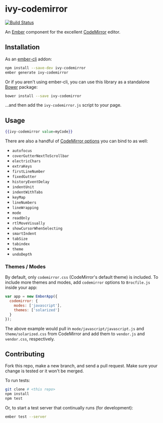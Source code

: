# ivy-codemirror

[![Build Status](https://travis-ci.org/IvyApp/ivy-codemirror.svg?branch=master)](https://travis-ci.org/IvyApp/ivy-codemirror)

An [Ember](http://emberjs.com) component for the excellent
[CodeMirror](http://codemirror.net) editor.

## Installation

As an [ember-cli](http://www.ember-cli.com/) addon:

```sh
npm install --save-dev ivy-codemirror
ember generate ivy-codemirror
```

Or if you aren't using ember-cli, you can use this library as a standalone
[Bower](http://bower.io/) package:

```sh
bower install --save ivy-codemirror
```

...and then add the `ivy-codemirror.js` script to your page.

## Usage

```handlebars
{{ivy-codemirror value=myCode}}
```

There are also a handful of
[CodeMirror options](http://codemirror.net/doc/manual.html#config) you can bind
to as well:

  * `autofocus`
  * `coverGutterNextToScrollbar`
  * `electricChars`
  * `extraKeys`
  * `firstLineNumber`
  * `fixedGutter`
  * `historyEventDelay`
  * `indentUnit`
  * `indentWithTabs`
  * `keyMap`
  * `lineNumbers`
  * `lineWrapping`
  * `mode`
  * `readOnly`
  * `rtlMoveVisually`
  * `showCursorWhenSelecting`
  * `smartIndent`
  * `tabSize`
  * `tabindex`
  * `theme`
  * `undoDepth`

### Themes / Modes

By default, only `codemirror.css` (CodeMirror's default theme) is included. To
include more themes and modes, add `codemirror` options to `Brocfile.js` inside
your app:

```js
var app = new EmberApp({
  codemirror: {
    modes: ['javascript'],
    themes: ['solarized']
  }
});
```

The above example would pull in `mode/javascript/javascript.js` and
`theme/solarized.css` from CodeMirror and add them to `vendor.js` and
`vendor.css`, respectively.

## Contributing

Fork this repo, make a new branch, and send a pull request. Make sure your
change is tested or it won't be merged.

To run tests:

```sh
git clone # <this repo>
npm install
npm test
```

Or, to start a test server that continually runs (for development):

```sh
ember test --server
```

